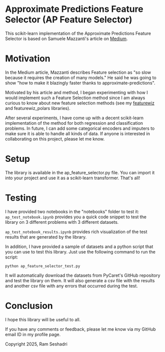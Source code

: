
# Approximate Predictions Feature Selector (AP Feature Selector)

This scikit-learn implementation of the Approximate Predictions Feature Selector is based on Samuele Mazzanti's article on <a href="https://medium.com/data-science/approximate-predictions-make-feature-selection-radically-faster-0f9664877687">Medium</a>.

# Motivation

In the Medium article, Mazzanti describes Feature selection as "so slow because it requires the creation of many models." He said he was going to show "how to make it blazingly faster thanks to approximate-predictions".

Motivated by his article and method, I began experimenting with how I would implement such a Feature Selection method since I am always curious to know about new feature selection methods (see my <a href="https://github.com/AutoViML/featurewiz">featurewiz</a> and <a hred="https://github.com/AutoViML/featurewiz_polars">featurewiz_polars</a> libraries).

After several experiments, I have come up with a decent scikit-learn implementation of the method for both regression and classification problems. In future, I can add some categorical encoders and imputers to make sure it is able to handle all kinds of data. If anyone is interested in collaborating on this project, please let me know.

# Setup
The library is available in the ap_feature_selector.py file. You can import it into your project and use it as a scikit-learn transformer. That's all!

# Testing
I have provided two notebooks  in the "notebooks" folder to test it:
`ap_test_notebook.ipynb` provides you a quick code snippet to test the library on 3 different problems with 3 different datasets.

`ap_test_notebook_results.ipynb` provides rich visualization of the test results that are generated by the library.

In addition, I have provided a sample of datasets and a python script that you can use to test this library.
Just use the following command to run the script:

`python ap_feature_selector_test.py`

It will automatically download the datasets from PyCaret's GitHub repository and test the library on them. It will also generate a csv file with the results and another csv file with any errors that occurred during the test.

# Conclusion
I hope this library will be useful to all.

If you have any comments or feedback, please let me know via my GitHub email ID in my profile page.


Copyright 2025, Ram Seshadri
